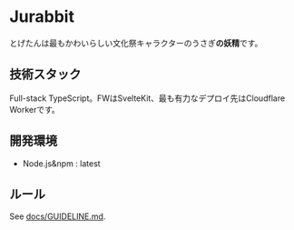 # Jurabbit
とげたんは最もかわいらしい文化祭キャラクターのうさぎ**の妖精**です。

## 技術スタック
Full-stack TypeScript。FWはSvelteKit、最も有力なデプロイ先はCloudflare Workerです。

## 開発環境
- Node.js&npm : latest

## ルール
See [docs/GUIDELINE.md](docs/GUIDELINE.md).